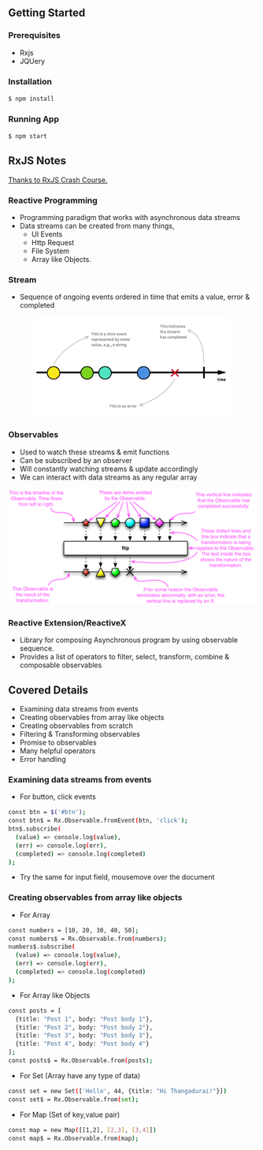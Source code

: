 ## Getting Started

### Prerequisites

- Rxjs
- JQUery

### Installation

```sh
$ npm install
```

### Running App

```sh
$ npm start
```

## RxJS Notes

[Thanks to RxJS Crash Course.](https://www.youtube.com/watch?v=ei7FsoXKPl0) 

### Reactive Programming

- Programming paradigm that works with asynchronous data streams
- Data streams can be created from many things,
  - UI Events
  - Http Request
  - File System
  - Array like Objects.

### Stream

- Sequence of ongoing events ordered in time that emits a value, error & completed

<p align="center">
  <img width="400" alt="Stream" src="./img/stream.png">
</p>

### Observables

- Used to watch these streams & emit functions
- Can be subscribed by an observer
- Will constantly watching streams & update accordingly
- We can interact with data streams as any regular array

<p align="center">
  <img width="600" alt="Stream" src="./img/observables.png">
</p>

### Reactive Extension/ReactiveX

- Library for composing Asynchronous program by using observable sequence.
- Provides a list of operators to filter, select, transform, combine & composable observables


## Covered Details

- Examining data streams from events
- Creating observables from array like objects
- Creating observables from scratch
- Filtering & Transforming observables
- Promise to observables
- Many helpful operators
- Error handling

### Examining data streams from events

- For button, click events

```sh
const btn = $('#btn');
const btn$ = Rx.Observable.fromEvent(btn, 'click');
btn$.subscribe(
  (value) => console.log(value),
  (err) => console.log(err),
  (completed) => console.log(completed)
);
```

- Try the same for input field, mousemove over the document

### Creating observables from array like objects

- For Array

```sh
const numbers = [10, 20, 30, 40, 50];
const numbers$ = Rx.Observable.from(numbers);
numbers$.subscribe(
  (value) => console.log(value),
  (err) => console.log(err),
  (completed) => console.log(completed)
);
```

- For Array like Objects

```sh
const posts = [
  {title: "Post 1", body: "Post body 1"},
  {title: "Post 2", body: "Post body 2"},
  {title: "Post 3", body: "Post body 3"},
  {title: "Post 4", body: "Post body 4"}
];
const posts$ = Rx.Observable.from(posts);
```

- For Set (Array have any type of data)

```sh
const set = new Set(['Hello', 44, {title: "Hi Thangadurai!"}])
const set$ = Rx.Observable.from(set);
```

- For Map (Set of key,value pair)

```sh
const map = new Map([[1,2], [2,3], [3,4]])
const map$ = Rx.Observable.from(map);
```
